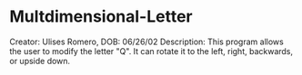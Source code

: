# Multdimensional-Letter
Creator: Ulises Romero, DOB: 06/26/02
Description: This program allows the user to modify the letter "Q". It can rotate it to the left, right, backwards, or upside down.